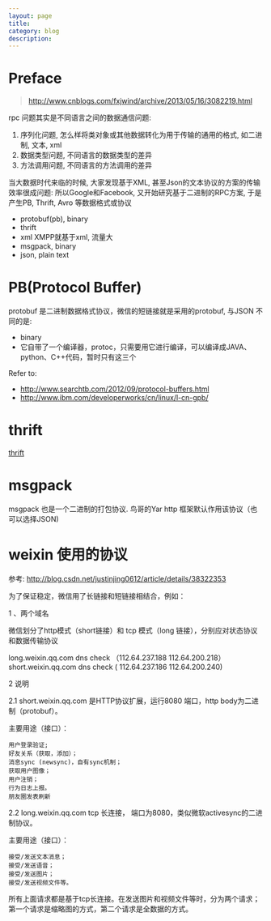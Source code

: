 ```yaml
---
layout: page
title:
category: blog
description:
---
```

# Preface
> http://www.cnblogs.com/fxjwind/archive/2013/05/16/3082219.html

rpc 问题其实是不同语言之间的数据通信问题:

1. 序列化问题, 怎么样将类对象或其他数据转化为用于传输的通用的格式, 如二进制, 文本, xml
2. 数据类型问题, 不同语言的数据类型的差异
3. 方法调用问题, 不同语言的方法调用的差异

当大数据时代来临的时候, 大家发现基于XML, 甚至Json的文本协议的方案的传输效率很成问题:
所以Google和Facebook, 又开始研究基于二进制的RPC方案, 于是产生PB, Thrift, Avro 等数据格式或协议

- protobuf(pb), binary
- thrift
- xml XMPP就基于xml, 流量大
- msgpack, binary
- json, plain text

# PB(Protocol Buffer)
protobuf 是二进制数据格式协议，微信的短链接就是采用的protobuf, 与JSON 不同的是:
- binary
- 它自带了一个编译器，protoc，只需要用它进行编译，可以编译成JAVA、python、C++代码，暂时只有这三个

Refer to:
- http://www.searchtb.com/2012/09/protocol-buffers.html
- http://www.ibm.com/developerworks/cn/linux/l-cn-gpb/

# thrift
[thrift](/p/thrift)

# msgpack
msgpack 也是一个二进制的打包协议. 鸟哥的Yar http 框架默认作用该协议（也可以选择JSON)

# weixin 使用的协议
参考: http://blog.csdn.net/justinjing0612/article/details/38322353

为了保证稳定，微信用了长链接和短链接相结合，例如：

1 、两个域名

微信划分了http模式（short链接）和 tcp 模式（long 链接），分别应对状态协议和数据传输协议

long.weixin.qq.com  dns check （112.64.237.188 112.64.200.218）
 short.weixin.qq.com  dns check  ( 112.64.237.186 112.64.200.240)

2 说明

2.1 short.weixin.qq.com
是HTTP协议扩展，运行8080 端口，http body为二进制（protobuf）。

主要用途（接口）：

	用户登录验证;
	好友关系（获取，添加）；
	消息sync (newsync)，自有sync机制；
	获取用户图像；
	用户注销；
	行为日志上报。
	朋友圈发表刷新

 2.2  long.weixin.qq.com
tcp 长连接， 端口为8080，类似微软activesync的二进制协议。

主要用途（接口）：

	接受/发送文本消息；
	接受/发送语音；
	接受/发送图片；
	接受/发送视频文件等。

所有上面请求都是基于tcp长连接。在发送图片和视频文件等时，分为两个请求；第一个请求是缩略图的方式，第二个请求是全数据的方式。
